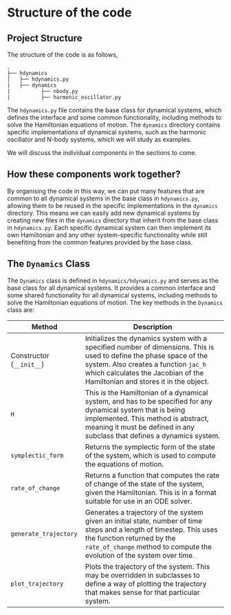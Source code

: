 # Structure of the code

## Project Structure

The structure of the code is as follows,

```log
.
├── hdynamics
│   ├── hdynamics.py
|   ├── dynamics
|          ├── nbody.py
|          ├── harmonic_oscillator.py
```

The `hdynamics.py` file contains the base class for dynamical systems, which defines the interface and some common functionality, including methods to solve the Hamiltonian equations of motion. The `dynamics` directory contains specific implementations of dynamical systems, such as the harmonic oscillator and N-body systems, which we will study as examples.

We will discuss the individual components in the sections to come.

## How these components work together?

By organising the code in this way, we can put many features that are common to all dynamical systems in the base class in `hdynamics.py`, allowing them to be reused in the specific implementations in the `dynamics` directory. This means we can easily add new dynamical systems by creating new files in the `dynamics` directory that inherit from the base class in `hdynamics.py`. Each specific dynamical system can then implement its own Hamiltonian and any other system-specific functionality while still benefiting from the common features provided by the base class.

## The `Dynamics` Class

The `Dynamics` class is defined in `hdynamics/hdynamics.py` and serves as the base class for all dynamical systems. It provides a common interface and some shared functionality for all dynamical systems, including methods to solve the Hamiltonian equations of motion. The key methods in the `Dynamics` class are:

| Method      | Description |
| ----------- | ----------- |
| Constructor (`__init__`) | Initializes the dynamics system with a specified number of dimensions. This is used to define the phase space of the system. Also creates a function `jac_h` which calculates the Jacobian of the Hamiltonian and stores it in the object.  |
| `H`      | This is the Hamiltonian of a dynamical system, and has to be specified for any dynamical system that is being implemented. This method is abstract, meaning it must be defined in any subclass that defines a dynamics system.  |
| `symplectic_form` | Returns the symplectic form of the state of the system, which is used to compute the equations of motion. |
| `rate_of_change` | Returns a function that computes the rate of change of the state of the system, given the Hamiltonian. This is in a format suitable for use in an ODE solver. |
| `generate_trajectory` | Generates a trajectory of the system given an initial state, number of time steps and a length of timestep. This uses the function returned by the `rate_of_change` method to compute the evolution of the system over time. |
| `plot_trajectory` | Plots the trajectory of the system. This may be overridden in subclasses to define a way of plotting the trajectory that makes sense for that particular system. |